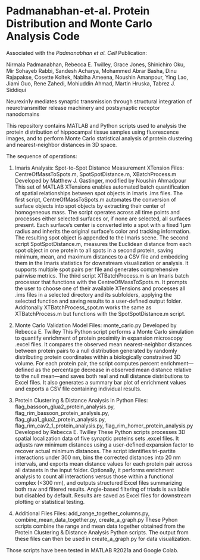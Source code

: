 # Padmanabhan-et-al. Protein Distribution and Monte Carlo Analysis Code

Associated with the _Padmanabhan et al. Cell_ Publication:

Nirmala Padmanabhan, Rebecca E. Twilley, Grace Jones, Shinichiro Oku, Mir Sohayeb Rabbi, Sandesh Acharya, Mohammed Abrar Basha, Dinu Rajapakse, Cosette Koltek, Nabiha Ameena, Noushin Amanpour, Ying Lao, Jiami Guo, Rene Zahedi, Mohiuddin Ahmad, Martin Hruska, Tabrez J. Siddiqui

Neurexin1γ mediates synaptic transmission through structural integration of neurotransmitter release machinery and postsynaptic receptor nanodomains 

This repository contains MATLAB and Python scripts used to analysis the protein distribution of hippocampal tissue samples using fluorescence images, and to perform Monte Carlo statistical analysis of protein clustering and nearest-neighbor distances in 3D space.

The sequence of operations:

1) Imaris Analysis: Spot-to-Spot Distance Measurement XTension
Files: CentreOfMassToSpots.m, SpotSpotDistance.m, XBatchProcess.m
Developed by Matthew J. Gastinger, modified by Noushin Ahmadpour
  This set of MATLAB XTensions enables automated batch quantification of spatial relationships between spot objects in Imaris .ims files. The first script, CentreOfMassToSpots.m automates the conversion of surface objects into spot objects by extracting their center of homogeneous mass. The script operates across all time points and processes either selected surfaces or, if none are selected, all surfaces present. Each surface’s center is converted into a spot with a fixed 1 µm radius and inherits the original surface's color and tracking information. The resulting spot object is appended to the Imaris scene. The second script SpotSpotDistance.m, measures the Euclidean distance from each spot object in one protein to all spots in a second protein, saving minimum, mean, and maximum distances to a CSV file and embedding them in the Imaris statistics for downstream visualization or analysis. It supports multiple spot pairs per file and generates comprehensive pairwise metrics.
  The third script XTBatchProcess.m is an Imaris batch processor that functions with the CentreOfMassToSpots.m. It prompts the user to choose one of their available XTensions and processes all .ims files in a selected directory and its subfolders, applying the selected function and saving results to a user-defined output folder. Additonally XTBatchProcess_spot.m works the same as XTBatchProcess.m but functions with the SpotSpotDistance.m script.


2) Monte Carlo Validation Model
Files: monte_carlo.py
Developed by Rebecca E. Twilley
  This Python script performs a Monte Carlo simulation to quantify enrichment of protein proximity in expansion microscopy .excel files. It compares the observed mean nearest-neighbor distances between protein pairs to a null distribution generated by randomly distributing protein coordinates within a biologically constrained 3D volume. For each protein pair, the script computes percent enrichment—defined as the percentage decrease in observed mean distance relative to the null mean—and saves both real and null distance distributions to Excel files. It also generates a summary bar plot of enrichment values and exports a CSV file containing individual results.


3) Protein Clustering & Distance Analysis in Python
Files: flag_bassoon_glua2_protein_analysis.py, flag_rim_bassoon_protein_analysis.py, flag_glua1_glua2_protein_analysis.py, flag_rim_cav2_1_protein_analysis.py, flag_rim_homer_protein_analysis.py
Developed by Rebecca E. Twilley
   These Python scripts processes 3D spatial localization data of five synaptic proteins sets .excel files. It adjusts raw minimum distances using a user-defined expansion factor to recover actual minimum distances. The script identifies tri-partite interactions under 300 nm, bins the corrected distances into 20 nm intervals, and exports mean distance values for each protein pair  across all datasets in the input folder. Optionally, it performs enrichment analysis to count all interactions versus those within a functional complex (<300 nm), and outputs structured Excel files summarizing both raw and filtered results. Angle-based filtering of triads is available but disabled by default. Results are saved as Excel files for downstream plotting or statistical testing.

4) Additional Files
Files: add_range_together_columns.py, combine_mean_data_together.py, create_a_graph.py
  These Pyhon scripts combine the range and mean data together obtained from the Protein Clustering & Distance Analysis Python scripts. The output from these files can then be used in create_a_graph.py for data visualization.

Those scripts have been tested in MATLAB R2021a and Google Colab.


